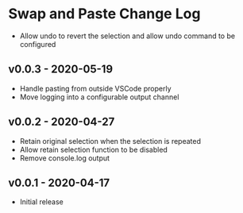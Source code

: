 # Swap and Paste Change Log

- Allow undo to revert the selection and allow undo command to be configured

## v0.0.3 - 2020-05-19

- Handle pasting from outside VSCode properly
- Move logging into a configurable output channel

## v0.0.2 - 2020-04-27

- Retain original selection when the selection is repeated
- Allow retain selection function to be disabled
- Remove console.log output

## v0.0.1 - 2020-04-17

- Initial release
